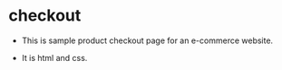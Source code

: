 # checkout

- This is sample product checkout page for an e-commerce website.

- It is html and css.